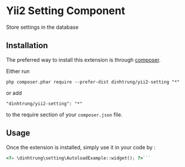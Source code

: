 Yii2 Setting Component
======================
Store settings in the database

Installation
------------

The preferred way to install this extension is through [composer](http://getcomposer.org/download/).

Either run

```
php composer.phar require --prefer-dist dinhtrung/yii2-setting "*"
```

or add

```
"dinhtrung/yii2-setting": "*"
```

to the require section of your `composer.json` file.


Usage
-----

Once the extension is installed, simply use it in your code by  :

```php
<?= \dinhtrung\setting\AutoloadExample::widget(); ?>```
